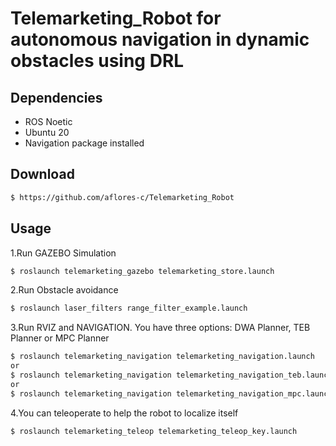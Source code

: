 # Telemarketing_Robot for autonomous navigation in dynamic obstacles using DRL

## Dependencies
* ROS Noetic
* Ubuntu 20
* Navigation package installed

## Download
```sh
$ https://github.com/aflores-c/Telemarketing_Robot
```

## Usage
1.Run GAZEBO Simulation
```sh
$ roslaunch telemarketing_gazebo telemarketing_store.launch
```

2.Run Obstacle avoidance
```sh
$ roslaunch laser_filters range_filter_example.launch
```

3.Run RVIZ and NAVIGATION. You have three options: DWA Planner, TEB Planner or MPC Planner
```sh
$ roslaunch telemarketing_navigation telemarketing_navigation.launch
or 
$ roslaunch telemarketing_navigation telemarketing_navigation_teb.launch 
or
$ roslaunch telemarketing_navigation telemarketing_navigation_mpc.launch
```

4.You can teleoperate to help the robot to localize itself
```sh
$ roslaunch telemarketing_teleop telemarketing_teleop_key.launch 
```
